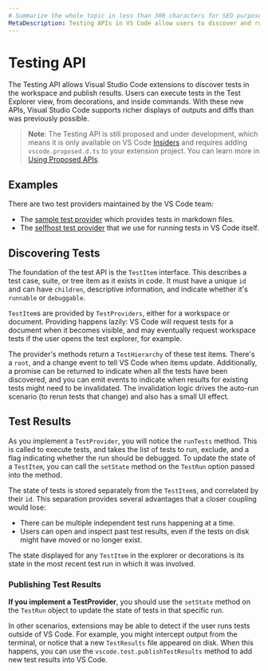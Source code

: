 ```yaml
---
# Summarize the whole topic in less than 300 characters for SEO purpose
MetaDescription: Testing APIs in VS Code allow users to discover and run unit tests in their workspace
---
```


# Testing API

The Testing API allows Visual Studio Code extensions to discover tests in the workspace and publish results. Users can execute tests in the Test Explorer view, from decorations, and inside commands. With these new APIs, Visual Studio Code supports richer displays of outputs and diffs than was previously possible.

> **Note**: The Testing API is still proposed and under development, which means it is only available on VS Code [Insiders](/insiders) and requires adding `vscode.proposed.d.ts` to your extension project. You can learn more in [Using Proposed APIs](/api/advanced-topics/using-proposed-api).

## Examples

There are two test providers maintained by the VS Code team:

- The [sample test provider](https://github.com/microsoft/vscode-extension-samples/tree/main/test-provider-sample) which provides tests in markdown files.
- The [selfhost test provider](https://github.com/microsoft/vscode-selfhost-test-provider) that we use for running tests in VS Code itself.

## Discovering Tests

The foundation of the test API is the `TestItem` interface. This describes a test case, suite, or tree item as it exists in code. It must have a unique `id` and can have `children`, descriptive information, and indicate whether it's `runnable` or `debuggable`.

`TestItem`s are provided by `TestProviders`, either for a workspace or document. Providing happens lazily: VS Code will request tests for a document when it becomes visible, and may eventually request workspace tests if the user opens the test explorer, for example.

The provider's methods return a `TestHierarchy` of these test items. There's a `root`, and a change event to tell VS Code when items update. Additionally, a promise can be returned to indicate when all the tests have been discovered, and you can emit events to indicate when results for existing tests might need to be invalidated. The invalidation logic drives the auto-run scenario (to rerun tests that change) and also has a small UI effect.

## Test Results

As you implement a `TestProvider`, you will notice the `runTests` method. This is called to execute tests, and takes the list of tests to run, exclude, and a flag indicating whether the run should be debugged. To update the state of a `TestItem`, you can call the `setState` method on the `TestRun` option passed into the method.

The state of tests is stored separately from the `TestItem`s, and correlated by their `id`. This separation provides several advantages that a closer coupling would lose:

- There can be multiple independent test runs happening at a time.
- Users can open and inspect past test results, even if the tests on disk might have moved or no longer exist.

The state displayed for any `TestItem` in the explorer or decorations is its state in the most recent test run in which it was involved.

### Publishing Test Results

**If you implement a TestProvider**, you should use the `setState` method on the `TestRun` object to update the state of tests in that specific run.

In other scenarios, extensions may be able to detect if the user runs tests outside of VS Code. For example, you might intercept output from the terminal, or notice that a new `TestResults` file appeared on disk. When this happens, you can use the `vscode.test.publishTestResults` method to add new test results into VS Code.
